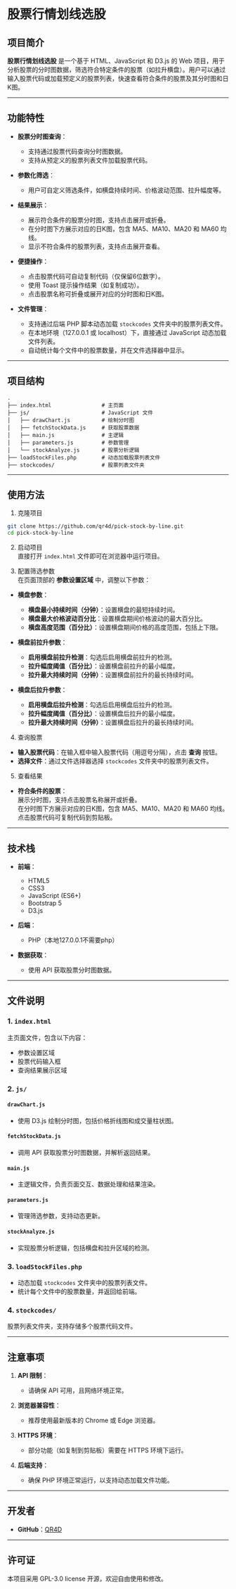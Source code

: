# 股票行情划线选股

## 项目简介

**股票行情划线选股** 是一个基于 HTML、JavaScript 和 D3.js 的 Web 项目，用于分析股票的分时图数据，筛选符合特定条件的股票（如拉升横盘）。用户可以通过输入股票代码或加载预定义的股票列表，快速查看符合条件的股票及其分时图和日K图。

---

## 功能特性

- **股票分时图查询**：
  - 支持通过股票代码查询分时图数据。
  - 支持从预定义的股票列表文件加载股票代码。

- **参数化筛选**：
  - 用户可自定义筛选条件，如横盘持续时间、价格波动范围、拉升幅度等。

- **结果展示**：
  - 展示符合条件的股票分时图，支持点击展开或折叠。
  - 在分时图下方展示对应的日K图，包含 MA5、MA10、MA20 和 MA60 均线。
  - 显示不符合条件的股票列表，支持点击展开查看。

- **便捷操作**：
  - 点击股票代码可自动复制代码（仅保留6位数字）。
  - 使用 Toast 提示操作结果（如复制成功）。
  - 点击股票名称可折叠或展开对应的分时图和日K图。

- **文件管理**：
  - 支持通过后端 PHP 脚本动态加载 `stockcodes` 文件夹中的股票列表文件。
  - 在本地环境（127.0.0.1 或 localhost）下，直接通过 JavaScript 动态加载文件列表。
  - 自动统计每个文件中的股票数量，并在文件选择器中显示。

---

## 项目结构

```
.
├── index.html                # 主页面
├── js/                       # JavaScript 文件
│   ├── drawChart.js          # 绘制分时图
│   ├── fetchStockData.js     # 获取股票数据
│   ├── main.js               # 主逻辑
│   ├── parameters.js         # 参数管理
│   └── stockAnalyze.js       # 股票分析逻辑
├── loadStockFiles.php        # 动态加载股票列表文件
├── stockcodes/               # 股票列表文件夹
```

---

## 使用方法

1. 克隆项目

```bash
git clone https://github.com/qr4d/pick-stock-by-line.git
cd pick-stock-by-line
```

2. 启动项目  
直接打开 `index.html` 文件即可在浏览器中运行项目。

3. 配置筛选参数  
在页面顶部的 **参数设置区域** 中，调整以下参数：

- **横盘参数**：
  - **横盘最小持续时间（分钟）**：设置横盘的最短持续时间。
  - **横盘最大价格波动百分比**：设置横盘期间价格波动的最大百分比。
  - **横盘高度范围（百分比）**：设置横盘期间价格的高度范围，包括上下限。

- **横盘前拉升参数**：
  - **启用横盘前拉升检测**：勾选后启用横盘前拉升的检测。
  - **拉升幅度阈值（百分比）**：设置横盘前拉升的最小幅度。
  - **拉升最大持续时间（分钟）**：设置横盘前拉升的最长持续时间。

- **横盘后拉升参数**：
  - **启用横盘后拉升检测**：勾选后启用横盘后拉升的检测。
  - **拉升幅度阈值（百分比）**：设置横盘后拉升的最小幅度。
  - **拉升最大持续时间（分钟）**：设置横盘后拉升的最长持续时间。

4. 查询股票  
- **输入股票代码**：在输入框中输入股票代码（用逗号分隔），点击 **查询** 按钮。    
- **选择文件**：通过文件选择器选择 `stockcodes` 文件夹中的股票列表文件。

5. 查看结果  
- **符合条件的股票**：  
  展示分时图，支持点击股票名称展开或折叠。  
  在分时图下方展示对应的日K图，包含 MA5、MA10、MA20 和 MA60 均线。  
  点击股票代码可复制代码到剪贴板。  

---

## 技术栈

- **前端**：
  - HTML5
  - CSS3
  - JavaScript (ES6+)
  - Bootstrap 5
  - D3.js

- **后端**：
  - PHP（本地127.0.0.1不需要php）

- **数据获取**：
  - 使用 API 获取股票分时图数据。

---

## 文件说明

### 1. `index.html`

主页面文件，包含以下内容：
- 参数设置区域
- 股票代码输入框
- 查询结果展示区域

### 2. `js/`

#### `drawChart.js`
- 使用 D3.js 绘制分时图，包括价格折线图和成交量柱状图。

#### `fetchStockData.js`
- 调用 API 获取股票分时图数据，并解析返回结果。

#### `main.js`
- 主逻辑文件，负责页面交互、数据处理和结果渲染。

#### `parameters.js`
- 管理筛选参数，支持动态更新。

#### `stockAnalyze.js`
- 实现股票分析逻辑，包括横盘和拉升区域的检测。

### 3. `loadStockFiles.php`
- 动态加载 `stockcodes` 文件夹中的股票列表文件。
- 统计每个文件中的股票数量，并返回给前端。

### 4. `stockcodes/`

股票列表文件夹，支持存储多个股票代码文件。

---

## 注意事项

1. **API 限制**：
   - 请确保 API 可用，且网络环境正常。

2. **浏览器兼容性**：
   - 推荐使用最新版本的 Chrome 或 Edge 浏览器。

3. **HTTPS 环境**：
   - 部分功能（如复制到剪贴板）需要在 HTTPS 环境下运行。

4. **后端支持**：
   - 确保 PHP 环境正常运行，以支持动态加载文件功能。

---

## 开发者

- **GitHub**：[QR4D](https://github.com/qr4d)

---

## 许可证

本项目采用 GPL-3.0 license 开源，欢迎自由使用和修改。

